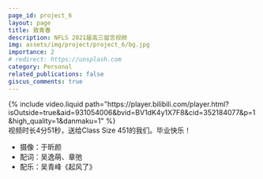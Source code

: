 ```yaml
---
page_id: project_6
layout: page
title: 致青春
description: NFLS 2021届高三留念视频
img: assets/img/project/project_6/bg.jpg
importance: 2
# redirect: https://unsplash.com
category: Personal
related_publications: false
giscus_comments: true
---
```


<div class="container">
    {% include video.liquid path="https://player.bilibili.com/player.html?isOutside=true&aid=931054006&bvid=BV1dK4y1X7F8&cid=352184077&p=1&high_quality=1&danmaku=1" %}
</div>
<div class="caption">
    视频时长4分51秒，送给Class Size 451的我们。毕业快乐！
</div>

- 摄像：于昕颜
- 配词：吴逸萌、章弛
- 配乐：吴青峰《起风了》
